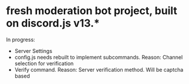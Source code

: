 # fresh moderation bot project, built on discord.js v13.*

In progress:
- Server Settings
 - config.js needs rebuilt to implement subcommands. Reason: Channel selection for verification
- Verify command. Reason: Server verification method. Will be captcha based
